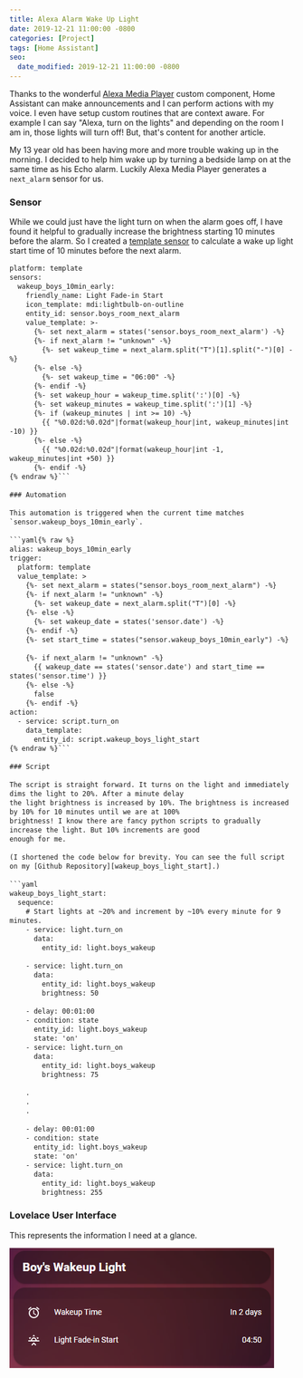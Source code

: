 ```yaml
---
title: Alexa Alarm Wake Up Light
date: 2019-12-21 11:00:00 -0800
categories: [Project]
tags: [Home Assistant]
seo:
  date_modified: 2019-12-21 11:00:00 -0800
---
```


Thanks to the wonderful [Alexa Media Player][alexa_media_player] custom component,
Home Assistant can make announcements and I can perform actions with my voice. I even have setup custom routines that
are context aware. For example I can say "Alexa, turn on the lights" and depending on the room I am in, those lights
will turn off! But, that's content for another article.

My 13 year old has been having more and more trouble waking up in the morning. I decided to help him wake up by turning
a bedside lamp on at the same time as his Echo alarm. Luckily Alexa Media Player generates a `next_alarm` sensor for us.

### Sensor

While we could just have the light turn on when the alarm goes off, I have found it helpful to gradually increase the
brightness starting 10 minutes before the alarm. So I created a [template sensor][template_sensor] to calculate a wake
up light start time of 10 minutes before the next alarm.

```yaml{% raw %}
platform: template
sensors:
  wakeup_boys_10min_early:
    friendly_name: Light Fade-in Start
    icon_template: mdi:lightbulb-on-outline
    entity_id: sensor.boys_room_next_alarm
    value_template: >-
      {%- set next_alarm = states('sensor.boys_room_next_alarm') -%}
      {%- if next_alarm != "unknown" -%}
        {%- set wakeup_time = next_alarm.split("T")[1].split("-")[0] -%}
      {%- else -%}
        {%- set wakeup_time = "06:00" -%}
      {%- endif -%}
      {%- set wakeup_hour = wakeup_time.split(':')[0] -%}
      {%- set wakeup_minutes = wakeup_time.split(':')[1] -%}
      {%- if (wakeup_minutes | int >= 10) -%}
        {{ "%0.02d:%0.02d"|format(wakeup_hour|int, wakeup_minutes|int -10) }}
      {%- else -%}
        {{ "%0.02d:%0.02d"|format(wakeup_hour|int -1, wakeup_minutes|int +50) }}
      {%- endif -%}
{% endraw %}```

### Automation

This automation is triggered when the current time matches `sensor.wakeup_boys_10min_early`.

```yaml{% raw %}
alias: wakeup_boys_10min_early
trigger:
  platform: template
  value_template: >
    {%- set next_alarm = states("sensor.boys_room_next_alarm") -%}
    {%- if next_alarm != "unknown" -%}
      {%- set wakeup_date = next_alarm.split("T")[0] -%}
    {%- else -%}
      {%- set wakeup_date = states('sensor.date') -%}
    {%- endif -%}
    {%- set start_time = states("sensor.wakeup_boys_10min_early") -%}

    {%- if next_alarm != "unknown" -%}
      {{ wakeup_date == states('sensor.date') and start_time == states('sensor.time') }}
    {%- else -%}
      false
    {%- endif -%}
action:
  - service: script.turn_on
    data_template:
      entity_id: script.wakeup_boys_light_start
{% endraw %}```

### Script

The script is straight forward. It turns on the light and immediately dims the light to 20%. After a minute delay
the light brightness is increased by 10%. The brightness is increased by 10% for 10 minutes until we are at 100%
brightness! I know there are fancy python scripts to gradually increase the light. But 10% increments are good
enough for me.

(I shortened the code below for brevity. You can see the full script on my [Github Repository][wakeup_boys_light_start].)

```yaml
wakeup_boys_light_start:
  sequence:
    # Start lights at ~20% and increment by ~10% every minute for 9 minutes.
    - service: light.turn_on
      data:
        entity_id: light.boys_wakeup

    - service: light.turn_on
      data:
        entity_id: light.boys_wakeup
        brightness: 50

    - delay: 00:01:00
    - condition: state
      entity_id: light.boys_wakeup
      state: 'on'
    - service: light.turn_on
      data:
        entity_id: light.boys_wakeup
        brightness: 75

    .
    .
    .

    - delay: 00:01:00
    - condition: state
      entity_id: light.boys_wakeup
      state: 'on'
    - service: light.turn_on
      data:
        entity_id: light.boys_wakeup
        brightness: 255
```

### Lovelace User Interface

This represents the information I need at a glance.

![My Alexa Alarm Lovelace UI](/assets/img/2019-12-20-alexa-alarm.png)

[alexa_media_player]: https://github.com/custom-components/alexa_media_player
[template_sensor]: https://www.home-assistant.io/integrations/template/
[wakeup_boys_light_start]: https://github.com/brianhanifin/Home-Assistant-Config/blob/master/scripts/wakeup/wakeup_boys_light_start.yaml
